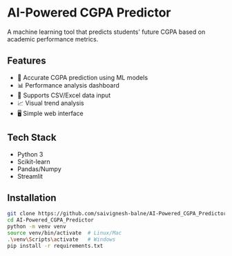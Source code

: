 # AI-Powered CGPA Predictor

A machine learning tool that predicts students' future CGPA based on academic performance metrics.

## Features
- 🎯 Accurate CGPA prediction using ML models
- 📊 Performance analysis dashboard
- 📂 Supports CSV/Excel data input
- 📈 Visual trend analysis
- 🖥️ Simple web interface

## Tech Stack
- Python 3
- Scikit-learn
- Pandas/Numpy
- Streamlit

## Installation
```bash
git clone https://github.com/saivignesh-balne/AI-Powered_CGPA_Predictor.git
cd AI-Powered_CGPA_Predictor
python -m venv venv
source venv/bin/activate  # Linux/Mac
.\venv\Scripts\activate   # Windows
pip install -r requirements.txt
